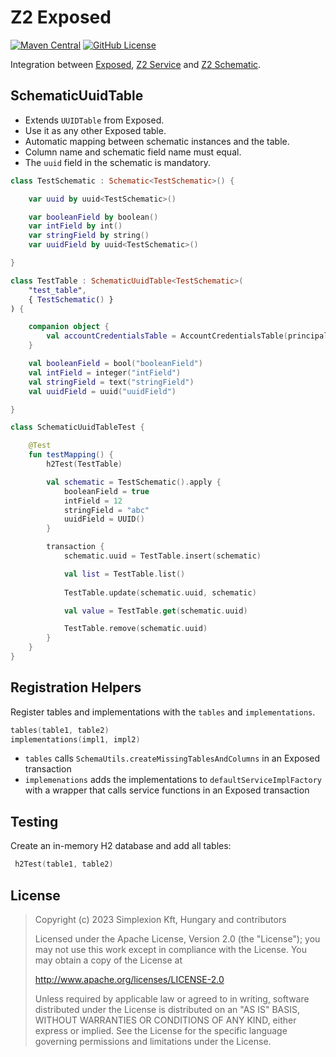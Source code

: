 # Z2 Exposed

[![Maven Central](https://img.shields.io/maven-central/v/hu.simplexion.z2/z2-exposed-runtime)](https://mvnrepository.com/artifact/hu.simplexion.z2/z2-exposed-runtime)
[![GitHub License](https://img.shields.io/badge/license-Apache%20License%202.0-blue.svg?style=flat)](http://www.apache.org/licenses/LICENSE-2.0)

Integration between [Exposed](https://github.com/JetBrains/Exposed),
[Z2 Service](https://github.com/spxbhuhb/z2-service) and
[Z2 Schematic](https://github.com/spxbhuhb/z2-schematic).

## SchematicUuidTable

* Extends `UUIDTable` from Exposed.
* Use it as any other Exposed table.
* Automatic mapping between schematic instances and the table.
* Column name and schematic field name must equal.
* The `uuid` field in the schematic is mandatory.

```kotlin
class TestSchematic : Schematic<TestSchematic>() {

    var uuid by uuid<TestSchematic>()

    var booleanField by boolean()
    var intField by int()
    var stringField by string()
    var uuidField by uuid<TestSchematic>()

}

class TestTable : SchematicUuidTable<TestSchematic>(
    "test_table",
    { TestSchematic() }
) {

    companion object {
        val accountCredentialsTable = AccountCredentialsTable(principalTable)
    }

    val booleanField = bool("booleanField")
    val intField = integer("intField")
    val stringField = text("stringField")
    val uuidField = uuid("uuidField")

}

class SchematicUuidTableTest {

    @Test
    fun testMapping() {
        h2Test(TestTable)

        val schematic = TestSchematic().apply {
            booleanField = true
            intField = 12
            stringField = "abc"
            uuidField = UUID()
        }

        transaction {
            schematic.uuid = TestTable.insert(schematic)

            val list = TestTable.list()
            
            TestTable.update(schematic.uuid, schematic)

            val value = TestTable.get(schematic.uuid)

            TestTable.remove(schematic.uuid)
        }
    }
}
```

## Registration Helpers

Register tables and implementations with the `tables` and `implementations`.

```kotlin
tables(table1, table2)
implementations(impl1, impl2)
```

* `tables` calls `SchemaUtils.createMissingTablesAndColumns` in an Exposed transaction
* `implemenations` adds the implementations to `defaultServiceImplFactory` with a wrapper that calls service functions in an Exposed transaction

## Testing

Create an in-memory H2 database and add all tables:

```kotlin
 h2Test(table1, table2)
```

## License

> Copyright (c) 2023 Simplexion Kft, Hungary and contributors
>
> Licensed under the Apache License, Version 2.0 (the "License");
> you may not use this work except in compliance with the License.
> You may obtain a copy of the License at
>
>    http://www.apache.org/licenses/LICENSE-2.0
>
> Unless required by applicable law or agreed to in writing, software
> distributed under the License is distributed on an "AS IS" BASIS,
> WITHOUT WARRANTIES OR CONDITIONS OF ANY KIND, either express or implied.
> See the License for the specific language governing permissions and
> limitations under the License.